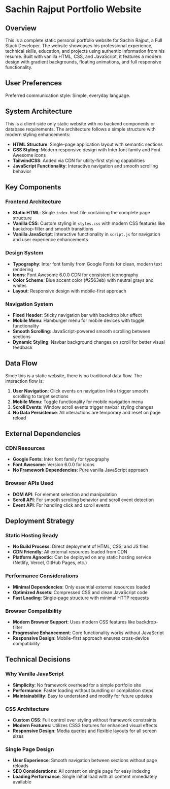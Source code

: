 # Sachin Rajput Portfolio Website

## Overview

This is a complete static personal portfolio website for Sachin Rajput, a Full Stack Developer. The website showcases his professional experience, technical skills, education, and projects using authentic information from his resume. Built with vanilla HTML, CSS, and JavaScript, it features a modern design with gradient backgrounds, floating animations, and full responsive functionality.

## User Preferences

Preferred communication style: Simple, everyday language.

## System Architecture

This is a client-side only static website with no backend components or database requirements. The architecture follows a simple structure with modern styling enhancements:

- **HTML Structure**: Single-page application layout with semantic sections
- **CSS Styling**: Modern responsive design with Inter font family and Font Awesome icons
- **TailwindCSS**: Added via CDN for utility-first styling capabilities
- **JavaScript Functionality**: Interactive navigation and smooth scrolling behavior

## Key Components

### Frontend Architecture
- **Static HTML**: Single `index.html` file containing the complete page structure
- **Vanilla CSS**: Custom styling in `styles.css` with modern CSS features like backdrop-filter and smooth transitions
- **Vanilla JavaScript**: Interactive functionality in `script.js` for navigation and user experience enhancements

### Design System
- **Typography**: Inter font family from Google Fonts for clean, modern text rendering
- **Icons**: Font Awesome 6.0.0 CDN for consistent iconography
- **Color Scheme**: Blue accent color (#2563eb) with neutral grays and whites
- **Layout**: Responsive design with mobile-first approach

### Navigation System
- **Fixed Header**: Sticky navigation bar with backdrop blur effect
- **Mobile Menu**: Hamburger menu for mobile devices with toggle functionality
- **Smooth Scrolling**: JavaScript-powered smooth scrolling between sections
- **Dynamic Styling**: Navbar background changes on scroll for better visual feedback

## Data Flow

Since this is a static website, there is no traditional data flow. The interaction flow is:

1. **User Navigation**: Click events on navigation links trigger smooth scrolling to target sections
2. **Mobile Menu**: Toggle functionality for mobile navigation menu
3. **Scroll Events**: Window scroll events trigger navbar styling changes
4. **No Data Persistence**: All interactions are temporary and reset on page reload

## External Dependencies

### CDN Resources
- **Google Fonts**: Inter font family for typography
- **Font Awesome**: Version 6.0.0 for icons
- **No Framework Dependencies**: Pure vanilla JavaScript approach

### Browser APIs Used
- **DOM API**: For element selection and manipulation
- **Scroll API**: For smooth scrolling behavior and scroll event detection
- **Event API**: For handling click and scroll events

## Deployment Strategy

### Static Hosting Ready
- **No Build Process**: Direct deployment of HTML, CSS, and JS files
- **CDN Friendly**: All external resources loaded from CDN
- **Platform Agnostic**: Can be deployed on any static hosting service (Netlify, Vercel, GitHub Pages, etc.)

### Performance Considerations
- **Minimal Dependencies**: Only essential external resources loaded
- **Optimized Assets**: Compressed CSS and clean JavaScript code
- **Fast Loading**: Single-page structure with minimal HTTP requests

### Browser Compatibility
- **Modern Browser Support**: Uses modern CSS features like backdrop-filter
- **Progressive Enhancement**: Core functionality works without JavaScript
- **Responsive Design**: Mobile-first approach ensures cross-device compatibility

## Technical Decisions

### Why Vanilla JavaScript
- **Simplicity**: No framework overhead for a simple portfolio site
- **Performance**: Faster loading without bundling or compilation steps
- **Maintainability**: Easy to understand and modify for future updates

### CSS Architecture
- **Custom CSS**: Full control over styling without framework constraints
- **Modern Features**: Utilizes CSS3 features for enhanced visual effects
- **Responsive Design**: Media queries and flexible layouts for all screen sizes

### Single Page Design
- **User Experience**: Smooth navigation between sections without page reloads
- **SEO Considerations**: All content on single page for easy indexing
- **Loading Performance**: Single initial load with all content immediately available